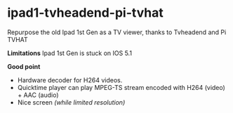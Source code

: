 # ipad1-tvheadend-pi-tvhat
Repurpose the old Ipad 1st Gen as a TV viewer, thanks to Tvheadend and Pi TVHAT

**Limitations**
Ipad 1st Gen is stuck on IOS 5.1

**Good point**
- Hardware decoder for H264 videos.
- Quicktime player can play MPEG-TS stream encoded with H264 (video) + AAC (audio)
- Nice screen *(while limited resolution)*

